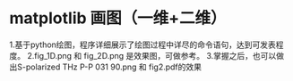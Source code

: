 # matplotlib 画图（一维+二维）
1.基于python绘图，程序详细展示了绘图过程中详尽的命令语句，达到可发表程度。
2.fig_1D.png 和 fig_2D.png 是效果图，可做参考。
3.掌握之后，也可以做出S-polarized THz P-P 031 90.png 和 fig2.pdf的效果
